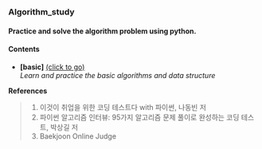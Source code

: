 ### Algorithm_study

#### Practice and solve the algorithm problem using python.

#### __Contents__

- __[basic]__ [(click to go)](https://github.com/sangmanjung/Algorithm_study/tree/main/basic)  
  _Learn and practice the basic algorithms and data structure_
   
__References__ 
> 1. 이것이 취업을 위한 코딩 테스트다 with 파이썬, 나동빈 저  
> 2. 파이썬 알고리즘 인터뷰: 95가지 알고리즘 문제 풀이로 완성하는 코딩 테스트, 박상길 저
> 3. Baekjoon Online Judge

